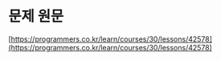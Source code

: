 # 문제 원문

[https://programmers.co.kr/learn/courses/30/lessons/42578](https://programmers.co.kr/learn/courses/30/lessons/42578)
